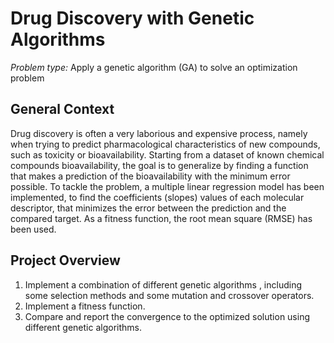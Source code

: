 # Drug Discovery with Genetic Algorithms


*Problem type:* Apply a genetic algorithm (GA) to solve an optimization problem 


## General Context 
Drug discovery is often a very laborious and expensive process, namely when trying to predict pharmacological characteristics of new compounds, such as toxicity or bioavailability. Starting from a dataset of known chemical compounds bioavailability, the goal is to generalize by finding a function that makes a prediction of the
bioavailability with the minimum error possible. To tackle the problem, a multiple linear regression model has been implemented, to find the coefficients (slopes) values of each molecular descriptor, that minimizes the error between the prediction and the compared target. As a fitness function, the root mean square (RMSE) has been used.


## Project Overview
1. Implement a combination of different genetic algorithms , including some selection methods and some mutation and crossover operators.
2. Implement a fitness function. 
3. Compare and report the convergence to the optimized solution using different genetic algorithms.
